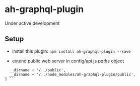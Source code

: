 # ah-graphql-plugin

Under active development

## Setup

- install this plugin: `npm install ah-graphql-plugin --save`

- extend public web server in config/api.js *paths* object
``` 'public':      [ 
  __dirname + '/../public',
  __dirname + '/../node_modules/ah-graphql-plugin/public',
] ```